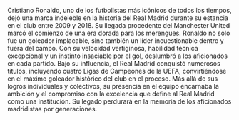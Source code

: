 Cristiano Ronaldo, uno de los futbolistas más icónicos de todos los tiempos, dejó una marca indeleble en la historia del 
Real Madrid durante su estancia en el club entre 2009 y 2018. Su llegada procedente del Manchester United marcó el 
comienzo de una era dorada para los merengues. Ronaldo no solo fue un goleador implacable, sino también un líder 
incuestionable dentro y fuera del campo. Con su velocidad vertiginosa, habilidad técnica excepcional y un instinto 
insaciable por el gol, deslumbró a los aficionados en cada partido. Bajo su influencia, el Real Madrid conquistó 
numerosos títulos, incluyendo cuatro Ligas de Campeones de la UEFA, convirtiéndose en el máximo goleador histórico 
del club en el proceso. Más allá de sus logros individuales y colectivos, su presencia en el equipo encarnaba la 
ambición y el compromiso con la excelencia que define al Real Madrid como una institución. Su legado perdurará en la 
memoria de los aficionados madridistas por generaciones.
